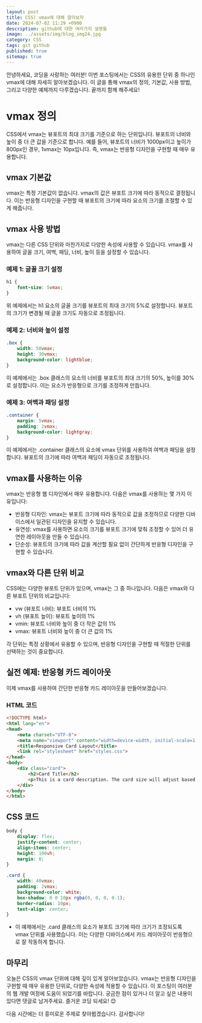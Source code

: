 ```yaml
---
layout: post
title: CSS) vmax에 대해 알아보자
date: 2024-07-02 11:29 +0900
description: github에 대한 여러가지 설명들
image: ../assets/img/blog_img24.jpg
category: CSS
tags: git github
published: true
sitemap: true
---
```


안녕하세요, 코딩을 사랑하는 여러분! 이번 포스팅에서는 CSS의 유용한 단위 중 하나인 vmax에 대해 자세히 알아보겠습니다. 이 글을 통해 vmax의 정의, 기본값, 사용 방법, 그리고 다양한 예제까지 다루겠습니다. 끝까지 함께 해주세요!

# vmax 정의
CSS에서 vmax는 뷰포트의 최대 크기를 기준으로 하는 단위입니다. 뷰포트의 너비와 높이 중 더 큰 값을 기준으로 합니다. 예를 들어, 뷰포트의 너비가 1000px이고 높이가 800px인 경우, 1vmax는 10px입니다. 즉, vmax는 반응형 디자인을 구현할 때 매우 유용합니다.

## vmax 기본값
vmax는 특정 기본값이 없습니다. vmax의 값은 뷰포트 크기에 따라 동적으로 결정됩니다. 이는 반응형 디자인을 구현할 때 뷰포트의 크기에 따라 요소의 크기를 조절할 수 있게 해줍니다.

## vmax 사용 방법
vmax는 다른 CSS 단위와 마찬가지로 다양한 속성에 사용할 수 있습니다. vmax를 사용하여 글꼴 크기, 여백, 패딩, 너비, 높이 등을 설정할 수 있습니다.

### 예제 1: 글꼴 크기 설정

````css
h1 {
    font-size: 5vmax;
}
````

위 예제에서는 h1 요소의 글꼴 크기를 뷰포트의 최대 크기의 5%로 설정합니다. 뷰포트의 크기가 변경될 때 글꼴 크기도 자동으로 조정됩니다.

### 예제 2: 너비와 높이 설정

````css
.box {
    width: 50vmax;
    height: 30vmax;
    background-color: lightblue;
}
````

이 예제에서는 .box 클래스의 요소의 너비를 뷰포트의 최대 크기의 50%, 높이를 30%로 설정합니다. 이는 요소가 반응형으로 크기를 조정하게 만듭니다.

### 예제 3: 여백과 패딩 설정

````css
.container {
    margin: 5vmax;
    padding: 2vmax;
    background-color: lightgray;
}
````

이 예제에서는 .container 클래스의 요소에 vmax 단위를 사용하여 여백과 패딩을 설정합니다. 뷰포트의 크기에 따라 여백과 패딩이 자동으로 조정됩니다.

## vmax를 사용하는 이유
vmax는 반응형 웹 디자인에서 매우 유용합니다. 다음은 vmax를 사용하는 몇 가지 이유입니다:   

- 반응형 디자인: vmax는 뷰포트 크기에 따라 동적으로 값을 조정하므로 다양한 디바이스에서 일관된 디자인을 유지할 수 있습니다.
- 유연성: vmax를 사용하면 요소의 크기를 뷰포트 크기에 맞춰 조정할 수 있어 더 유연한 레이아웃을 만들 수 있습니다.
- 단순성: 뷰포트의 크기에 따라 값을 계산할 필요 없이 간단하게 반응형 디자인을 구현할 수 있습니다.


## vmax와 다른 단위 비교
CSS에는 다양한 뷰포트 단위가 있으며, vmax는 그 중 하나입니다. 다음은 vmax와 다른 뷰포트 단위의 비교입니다:

- vw (뷰포트 너비): 뷰포트 너비의 1%
- vh (뷰포트 높이): 뷰포트 높이의 1%
- vmin: 뷰포트 너비와 높이 중 더 작은 값의 1%
- vmax: 뷰포트 너비와 높이 중 더 큰 값의 1%

각 단위는 특정 상황에서 유용할 수 있으며, 반응형 디자인을 구현할 때 적절한 단위를 선택하는 것이 중요합니다.

## 실전 예제: 반응형 카드 레이아웃
이제 vmax를 사용하여 간단한 반응형 카드 레이아웃을 만들어보겠습니다.

### HTML 코드

````html
<!DOCTYPE html>
<html lang="en">
<head>
    <meta charset="UTF-8">
    <meta name="viewport" content="width=device-width, initial-scale=1.0">
    <title>Responsive Card Layout</title>
    <link rel="stylesheet" href="styles.css">
</head>
<body>
    <div class="card">
        <h2>Card Title</h2>
        <p>This is a card description. The card size will adjust based on the viewport size.</p>
    </div>
</body>
</html>
````

## CSS 코드

````css
body {
    display: flex;
    justify-content: center;
    align-items: center;
    height: 100vh;
    margin: 0;
}

.card {
    width: 40vmax;
    padding: 2vmax;
    background-color: white;
    box-shadow: 0 0 10px rgba(0, 0, 0, 0.1);
    border-radius: 10px;
    text-align: center;
}
````

- 이 예제에서는 .card 클래스의 요소가 뷰포트 크기에 따라 크기가 조정되도록 vmax 단위를 사용했습니다. 이는 다양한 디바이스에서 카드 레이아웃이 반응형으로 잘 작동하게 합니다.

## 마무리
오늘은 CSS의 vmax 단위에 대해 깊이 있게 알아보았습니다. vmax는 반응형 디자인을 구현할 때 매우 유용한 단위로, 다양한 속성에 적용할 수 있습니다. 이 포스팅이 여러분의 웹 개발 여정에 도움이 되었기를 바랍니다. 궁금한 점이 있거나 더 알고 싶은 내용이 있다면 댓글로 남겨주세요. 즐거운 코딩 되세요! 😊    
    
다음 시간에는 더 흥미로운 주제로 찾아뵙겠습니다. 감사합니다!    